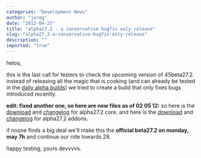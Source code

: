 ```yaml
---
categories: "Development News"
author: "joreg"
date: "2012-04-25"
title: "alpha27.2 - a conservative bugfix only release"
slug: "alpha27.2-a-conservative-bugfix-only-release"
description: ""
imported: "true"
---
```



helos,

this is the last call for testers to check the upcoming version of 45beta27.2.
instead of releasing all the magic that is cooking (and can already be tested in the [daily alpha builds](https://legacy.vvvv.org/downloads/previews)) we tried to create a build that only fixes bugs introduced recently.

**edit: fixed another one, so here are new files as of 02 05 12:**
so here is the [download](https://vvvv.org/404) and [changelog](https://betadocs.vvvv.org/changelog/core/change-log-vvvv45beta27-2.html) for alpha27.2 core.
and here is the [download](https://vvvv.org/404) and [changelog](https://betadocs.vvvv.org/changelog/addons/addons-change-log-45beta27-2-01.html) for alpha27.2 addons. 

if noone finds a big deal we'll make this the **official beta27.2 on monday, may 7h** and continue our ride towards 28. 

happy testing,
yours devvvvs.